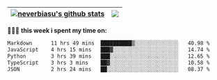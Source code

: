 | <a href="https://github.com/neverbiasu"><img align="center" src="https://github-readme-stats.vercel.app/api?username=neverbiasu&theme=dracula&show_icons=true&hide_border=true&count_private=true" alt="neverbiasu's github stats" /></a> | <a href="https://github.com/neverbiasu"><img align="center" src="https://github-readme-stats.vercel.app/api/top-langs/?username=neverbiasu&theme=dracula&show_icons=true&hide_border=true&layout=compact" /></a> |
| ------------- | ------------- |

👨🏾‍💻 **this week i spent my time on:**
<!--START_SECTION:waka-->

```txt
Markdown      11 hrs 49 mins  ██████████▒░░░░░░░░░░░░░░   40.98 %
JavaScript    4 hrs 15 mins   ███▓░░░░░░░░░░░░░░░░░░░░░   14.74 %
Python        3 hrs 39 mins   ███░░░░░░░░░░░░░░░░░░░░░░   12.65 %
TypeScript    3 hrs 3 mins    ██▓░░░░░░░░░░░░░░░░░░░░░░   10.58 %
JSON          2 hrs 24 mins   ██░░░░░░░░░░░░░░░░░░░░░░░   08.37 %
```

<!--END_SECTION:waka-->
